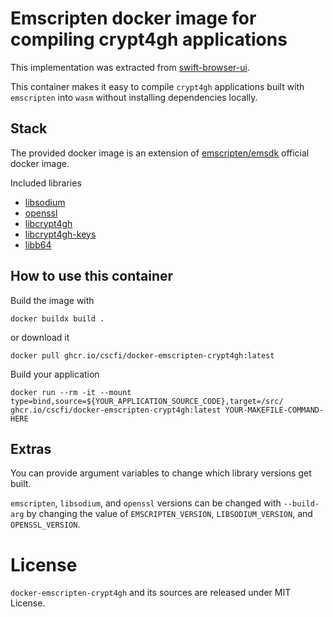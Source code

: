 # Emscripten docker image for compiling crypt4gh applications

This implementation was extracted from [swift-browser-ui](https://github.com/CSCfi/swift-browser-ui/blob/e1b2525be8a5b779dca524378746637e9bfab4ee/devproxy/Dockerfile-emsdk-deps).

This container makes it easy to compile `crypt4gh` applications built with `emscripten` into `wasm` without installing dependencies locally.


## Stack
The provided docker image is an extension of [emscripten/emsdk](https://hub.docker.com/r/emscripten/emsdk/tags) official docker image.

Included libraries
- [libsodium](https://libsodium.org)
- [openssl](https://www.openssl.org)
- [libcrypt4gh](https://github.com/CSCfi/libcrypt4gh)
- [libcrypt4gh-keys](https://github.com/CSCfi/libcrypt4gh-keys)
- [libb64](https://github.com/libb64/libb64)

## How to use this container
Build the image with

    docker buildx build .

or download it

    docker pull ghcr.io/cscfi/docker-emscripten-crypt4gh:latest

Build your application

    docker run --rm -it --mount type=bind,source=${YOUR_APPLICATION_SOURCE_CODE},target=/src/ ghcr.io/cscfi/docker-emscripten-crypt4gh:latest YOUR-MAKEFILE-COMMAND-HERE

## Extras
You can provide argument variables to change which library versions get built.

`emscripten`, `libsodium`, and `openssl` versions can be changed with `--build-arg` by changing the value of `EMSCRIPTEN_VERSION`, `LIBSODIUM_VERSION`, and `OPENSSL_VERSION`.

# License

`docker-emscripten-crypt4gh` and its sources are released under MIT License.
